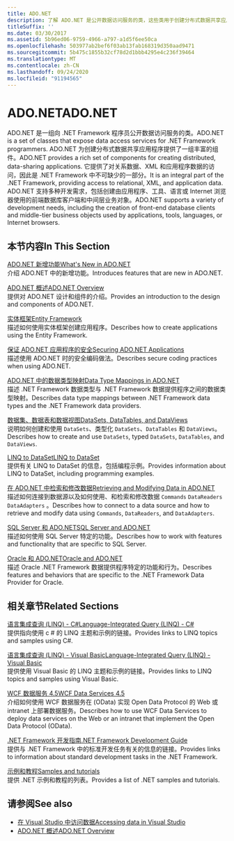 ```yaml
---
title: ADO.NET
description: 了解 ADO.NET 是公开数据访问服务的类，这些类用于创建分布式数据共享应用程序的 .NET Framework 程序员。
titleSuffix: ''
ms.date: 03/30/2017
ms.assetid: 5b96ed06-9759-4966-a797-a1d5f6ee50ca
ms.openlocfilehash: 503977ab2bef6f03ab13fab168319d350aad9471
ms.sourcegitcommit: 5b475c1855b32cf78d2d1bbb4295e4c236f39464
ms.translationtype: MT
ms.contentlocale: zh-CN
ms.lasthandoff: 09/24/2020
ms.locfileid: "91194565"
---
```

# <a name="adonet"></a><span data-ttu-id="fbc96-103">ADO.NET</span><span class="sxs-lookup"><span data-stu-id="fbc96-103">ADO.NET</span></span>

<span data-ttu-id="fbc96-104">ADO.NET 是一组向 .NET Framework 程序员公开数据访问服务的类。</span><span class="sxs-lookup"><span data-stu-id="fbc96-104">ADO.NET is a set of classes that expose data access services for .NET Framework programmers.</span></span> <span data-ttu-id="fbc96-105">ADO.NET 为创建分布式数据共享应用程序提供了一组丰富的组件。</span><span class="sxs-lookup"><span data-stu-id="fbc96-105">ADO.NET provides a rich set of components for creating distributed, data-sharing applications.</span></span> <span data-ttu-id="fbc96-106">它提供了对关系数据、XML 和应用程序数据的访问，因此是 .NET Framework 中不可缺少的一部分。</span><span class="sxs-lookup"><span data-stu-id="fbc96-106">It is an integral part of the .NET Framework, providing access to relational, XML, and application data.</span></span> <span data-ttu-id="fbc96-107">ADO.NET 支持多种开发需求，包括创建由应用程序、工具、语言或 Internet 浏览器使用的前端数据库客户端和中间层业务对象。</span><span class="sxs-lookup"><span data-stu-id="fbc96-107">ADO.NET supports a variety of development needs, including the creation of front-end database clients and middle-tier business objects used by applications, tools, languages, or Internet browsers.</span></span>  
  
## <a name="in-this-section"></a><span data-ttu-id="fbc96-108">本节内容</span><span class="sxs-lookup"><span data-stu-id="fbc96-108">In This Section</span></span>  

 [<span data-ttu-id="fbc96-109">ADO.NET 新增功能</span><span class="sxs-lookup"><span data-stu-id="fbc96-109">What's New in ADO.NET</span></span>](whats-new.md)  
 <span data-ttu-id="fbc96-110">介绍 ADO.NET 中的新增功能。</span><span class="sxs-lookup"><span data-stu-id="fbc96-110">Introduces features that are new in ADO.NET.</span></span>  
  
 [<span data-ttu-id="fbc96-111">ADO.NET 概述</span><span class="sxs-lookup"><span data-stu-id="fbc96-111">ADO.NET Overview</span></span>](ado-net-overview.md)  
 <span data-ttu-id="fbc96-112">提供对 ADO.NET 设计和组件的介绍。</span><span class="sxs-lookup"><span data-stu-id="fbc96-112">Provides an introduction to the design and components of ADO.NET.</span></span>  
  
 [<span data-ttu-id="fbc96-113">实体框架</span><span class="sxs-lookup"><span data-stu-id="fbc96-113">Entity Framework</span></span>](/ef/ef6/index)  
 <span data-ttu-id="fbc96-114">描述如何使用实体框架创建应用程序。</span><span class="sxs-lookup"><span data-stu-id="fbc96-114">Describes how to create applications using the Entity Framework.</span></span>  
  
 [<span data-ttu-id="fbc96-115">保证 ADO.NET 应用程序的安全</span><span class="sxs-lookup"><span data-stu-id="fbc96-115">Securing ADO.NET Applications</span></span>](securing-ado-net-applications.md)  
 <span data-ttu-id="fbc96-116">描述使用 ADO.NET 时的安全编码做法。</span><span class="sxs-lookup"><span data-stu-id="fbc96-116">Describes secure coding practices when using ADO.NET.</span></span>  
  
 [<span data-ttu-id="fbc96-117">ADO.NET 中的数据类型映射</span><span class="sxs-lookup"><span data-stu-id="fbc96-117">Data Type Mappings in ADO.NET</span></span>](data-type-mappings-in-ado-net.md)  
 <span data-ttu-id="fbc96-118">描述 .NET Framework 数据类型与 .NET Framework 数据提供程序之间的数据类型映射。</span><span class="sxs-lookup"><span data-stu-id="fbc96-118">Describes data type mappings between .NET Framework data types and the .NET Framework data providers.</span></span>  
  
 [<span data-ttu-id="fbc96-119">数据集、数据表和数据视图</span><span class="sxs-lookup"><span data-stu-id="fbc96-119">DataSets, DataTables, and DataViews</span></span>](./dataset-datatable-dataview/index.md)  
 <span data-ttu-id="fbc96-120">说明如何创建和使用 `DataSets`、类型化 `DataSets`、`DataTables` 和 `DataViews`。</span><span class="sxs-lookup"><span data-stu-id="fbc96-120">Describes how to create and use `DataSets`, typed `DataSets`, `DataTables`, and `DataViews`.</span></span>  
  
 [<span data-ttu-id="fbc96-121">LINQ to DataSet</span><span class="sxs-lookup"><span data-stu-id="fbc96-121">LINQ to DataSet</span></span>](linq-to-dataset.md)  
 <span data-ttu-id="fbc96-122">提供有关 LINQ to DataSet 的信息，包括编程示例。</span><span class="sxs-lookup"><span data-stu-id="fbc96-122">Provides information about LINQ to DataSet, including programming examples.</span></span>  
  
 [<span data-ttu-id="fbc96-123">在 ADO.NET 中检索和修改数据</span><span class="sxs-lookup"><span data-stu-id="fbc96-123">Retrieving and Modifying Data in ADO.NET</span></span>](retrieving-and-modifying-data.md)  
 <span data-ttu-id="fbc96-124">描述如何连接到数据源以及如何使用、和检索和修改数据 `Commands` `DataReaders` `DataAdapters` 。</span><span class="sxs-lookup"><span data-stu-id="fbc96-124">Describes how to connect to a data source and how to retrieve and modify data using `Commands`, `DataReaders`, and `DataAdapters`.</span></span>  
  
 [<span data-ttu-id="fbc96-125">SQL Server 和 ADO.NET</span><span class="sxs-lookup"><span data-stu-id="fbc96-125">SQL Server and ADO.NET</span></span>](./sql/index.md)  
 <span data-ttu-id="fbc96-126">描述如何使用 SQL Server 特定的功能。</span><span class="sxs-lookup"><span data-stu-id="fbc96-126">Describes how to work with features and functionality that are specific to SQL Server.</span></span>  
  
 [<span data-ttu-id="fbc96-127">Oracle 和 ADO.NET</span><span class="sxs-lookup"><span data-stu-id="fbc96-127">Oracle and ADO.NET</span></span>](oracle-and-adonet.md)  
 <span data-ttu-id="fbc96-128">描述 Oracle .NET Framework 数据提供程序特定的功能和行为。</span><span class="sxs-lookup"><span data-stu-id="fbc96-128">Describes features and behaviors that are specific to the .NET Framework Data Provider for Oracle.</span></span>  
  
## <a name="related-sections"></a><span data-ttu-id="fbc96-129">相关章节</span><span class="sxs-lookup"><span data-stu-id="fbc96-129">Related Sections</span></span>  

 [<span data-ttu-id="fbc96-130">语言集成查询 (LINQ) - C#</span><span class="sxs-lookup"><span data-stu-id="fbc96-130">Language-Integrated Query (LINQ) - C#</span></span>](../../../csharp/programming-guide/concepts/linq/index.md)  
 <span data-ttu-id="fbc96-131">提供指向使用 c # 的 LINQ 主题和示例的链接。</span><span class="sxs-lookup"><span data-stu-id="fbc96-131">Provides links to LINQ topics and samples using C#.</span></span>  
  
 [<span data-ttu-id="fbc96-132">语言集成查询 (LINQ) - Visual Basic</span><span class="sxs-lookup"><span data-stu-id="fbc96-132">Language-Integrated Query (LINQ) - Visual Basic</span></span>](../../../visual-basic/programming-guide/concepts/linq/index.md)  
 <span data-ttu-id="fbc96-133">提供使用 Visual Basic 的 LINQ 主题和示例的链接。</span><span class="sxs-lookup"><span data-stu-id="fbc96-133">Provides links to LINQ topics and samples using Visual Basic.</span></span>  
  
 [<span data-ttu-id="fbc96-134">WCF 数据服务 4.5</span><span class="sxs-lookup"><span data-stu-id="fbc96-134">WCF Data Services 4.5</span></span>](../wcf/index.md)  
 <span data-ttu-id="fbc96-135">介绍如何使用 WCF 数据服务在 (OData) 实现 Open Data Protocol 的 Web 或 intranet 上部署数据服务。</span><span class="sxs-lookup"><span data-stu-id="fbc96-135">Describes how to use WCF Data Services to deploy data services on the Web or an intranet that implement the Open Data Protocol (OData).</span></span>  
  
 [<span data-ttu-id="fbc96-136">.NET Framework 开发指南</span><span class="sxs-lookup"><span data-stu-id="fbc96-136">.NET Framework Development Guide</span></span>](../../development-guide.md)  
 <span data-ttu-id="fbc96-137">提供与 .NET Framework 中的标准开发任务有关的信息的链接。</span><span class="sxs-lookup"><span data-stu-id="fbc96-137">Provides links to information about standard development tasks in the .NET Framework.</span></span>  
  
 [<span data-ttu-id="fbc96-138">示例和教程</span><span class="sxs-lookup"><span data-stu-id="fbc96-138">Samples and tutorials</span></span>](../../../samples-and-tutorials/index.md)  
 <span data-ttu-id="fbc96-139">提供 .NET 示例和教程的列表。</span><span class="sxs-lookup"><span data-stu-id="fbc96-139">Provides a list of .NET samples and tutorials.</span></span>
  
## <a name="see-also"></a><span data-ttu-id="fbc96-140">请参阅</span><span class="sxs-lookup"><span data-stu-id="fbc96-140">See also</span></span>

- [<span data-ttu-id="fbc96-141">在 Visual Studio 中访问数据</span><span class="sxs-lookup"><span data-stu-id="fbc96-141">Accessing data in Visual Studio</span></span>](/visualstudio/data-tools/accessing-data-in-visual-studio)
- [<span data-ttu-id="fbc96-142">ADO.NET 概述</span><span class="sxs-lookup"><span data-stu-id="fbc96-142">ADO.NET Overview</span></span>](ado-net-overview.md)
